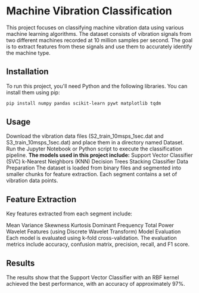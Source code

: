 # Machine Vibration Classification

This project focuses on classifying machine vibration data using various machine learning algorithms. The dataset consists of vibration signals from two different machines recorded at 10 million samples per second. The goal is to extract features from these signals and use them to accurately identify the machine type.

## Installation
To run this project, you'll need Python and the following libraries. You can install them using pip:

```bash
pip install numpy pandas scikit-learn pywt matplotlib tqdm
```

## Usage
Download the vibration data files (S2_train_10msps_1sec.dat and S3_train_10msps_1sec.dat) and place them in a directory named Dataset.
Run the Jupyter Notebook or Python script to execute the classification pipeline.
**The models used in this project include:**
Support Vector Classifier (SVC)
k-Nearest Neighbors (KNN)
Decision Trees
Stacking Classifier
Data Preparation
The dataset is loaded from binary files and segmented into smaller chunks for feature extraction. Each segment contains a set of vibration data points.

## Feature Extraction
Key features extracted from each segment include:

Mean
Variance
Skewness
Kurtosis
Dominant Frequency
Total Power
Wavelet Features (using Discrete Wavelet Transform)
Model Evaluation
Each model is evaluated using k-fold cross-validation. The evaluation metrics include accuracy, confusion matrix, precision, recall, and F1 score.

## Results
The results show that the Support Vector Classifier with an RBF kernel achieved the best performance, with an accuracy of approximately 97%.
